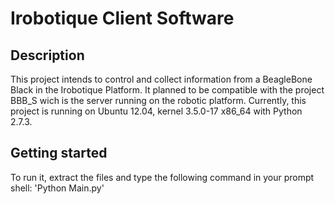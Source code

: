 Irobotique Client Software
==========================

Description
-----------

This project intends to control and collect information from a BeagleBone Black in the Irobotique Platform.
It planned to be compatible with the project BBB_S wich is the server running on the robotic platform.
Currently, this project is running on Ubuntu 12.04, kernel 3.5.0-17 x86_64 with Python 2.7.3.

Getting started
---------------

To run it, extract the files and type the following command in your prompt shell:
'Python Main.py'
